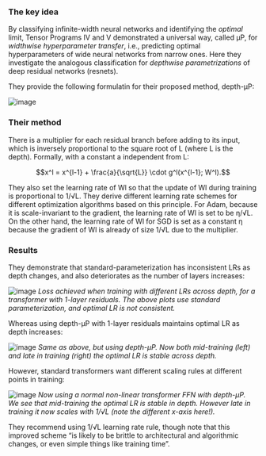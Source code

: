 ### The key idea

By classifying infinite-width neural networks and identifying the *optimal* limit, Tensor Programs IV and V demonstrated a universal way, called μP, for *widthwise hyperparameter transfer*, i.e., predicting optimal hyperparameters of wide neural networks from narrow ones. Here they investigate the analogous classification for *depthwise parametrizations* of deep residual networks (resnets).

They provide the following formulatin for their proposed method, depth-µP:

![image]({{image_dir}}/tensor_programs_vi/table_1.png)

### Their method

There is a multiplier for each residual branch before adding to its input, which is inversely
proportional to the square root of L (where L is the depth). Formally, with a constant a
independent from L:

$$x^l = x^{l-1} + \frac{a}{\sqrt{L}} \cdot g^l(x^{l-1}; W^l).$$

They also set the learning rate of Wl
so that the update of Wl during training is proportional to
1/√L. They derive different learning rate schemes for different optimization algorithms based
on this principle. For Adam, because it is scale-invariant to the gradient, the learning rate
of Wl is set to be η/√L. On the other hand, the learning rate of Wl for SGD is set as a
constant η because the gradient of Wl is already of size 1/√L due to the multiplier.

### Results

They demonstrate that standard-parameterization has inconsistent LRs as depth changes, and also deteriorates as the number of layers increases:

![image]({{image_dir}}/tensor_programs_vi/figure_10c.png)
_Loss achieved when training with different LRs across depth, for a transformer with 1-layer residuals. The above plots use standard parameterization, and optimal LR is not consistent._

Whereas using depth-µP with 1-layer residuals maintains optimal LR as depth increases:

![image]({{image_dir}}/tensor_programs_vi/figure_10a.png)
_Same as above, but using depth-µP. Now both mid-training (left) and late in training (right) the optimal LR is stable across depth._

However, standard transformers want different scaling rules at different points in training:

![image]({{image_dir}}/tensor_programs_vi/figure_10b.png)
_Now using a normal non-linear transformer FFN with depth-µP. We see that mid-training the optimal LR is stable in depth. However late in training it now scales with 1/√L (note the different x-axis here!)._

They recommend using 1/√L learning rate rule, though note that this improved scheme “is likely to be brittle to architectural and algorithmic changes, or even simple things like training time”.